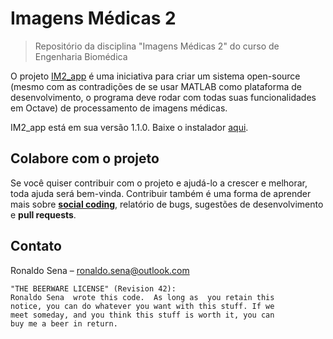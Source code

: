 # Imagens Médicas 2
>Repositório da disciplina "Imagens Médicas 2" do curso de Engenharia Biomédica


O projeto [IM2_app](https://github.com/ronaldosena/imagens-medicas-2) é uma iniciativa para criar um sistema open-source (mesmo com as contradições de se usar MATLAB como plataforma de desenvolvimento, o programa deve rodar com todas suas funcionalidades em Octave) de processamento de imagens médicas.

IM2_app está em sua versão 1.1.0. Baixe o instalador [aqui](https://goo.gl/59uwRe).

## Colabore com o projeto

Se você quiser contribuir com o projeto e ajudá-lo a crescer e melhorar, toda ajuda será bem-vinda. Contribuir também é uma forma de aprender mais sobre [__social coding__](http://opentechschool.github.io/social-coding/), relatório de bugs, sugestões de desenvolvimento e __pull requests__.


## Contato
Ronaldo Sena – ronaldo.sena@outlook.com

```
"THE BEERWARE LICENSE" (Revision 42):
Ronaldo Sena  wrote this code.  As long as  you retain this 
notice, you can do whatever you want with this stuff. If we
meet someday, and you think this stuff is worth it, you can
buy me a beer in return.
```
